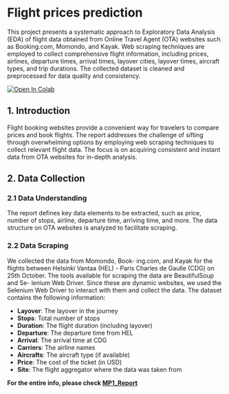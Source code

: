 # Flight prices prediction
This project presents a systematic approach to Exploratory Data Analysis (EDA) of flight data obtained from Online Travel Agent (OTA) websites such as Booking.com, Momondo, and Kayak. Web scraping techniques are employed to collect comprehensive flight information, including prices, airlines, departure times, arrival times, layover cities, layover times, aircraft types, and trip durations. The collected dataset is cleaned and preprocessed for data quality and consistency.

<a target="_blank" href="https://colab.research.google.com/github/vinaysanga/Flight-Prices-Prediction/blob/master/MP1_Notebook.ipynb">
  <img src="https://colab.research.google.com/assets/colab-badge.svg" alt="Open In Colab"/>
</a>

## 1. Introduction

Flight booking websites provide a convenient way for travelers to compare prices and book flights. The report addresses the challenge of sifting through overwhelming options by employing web scraping techniques to collect relevant flight data. The focus is on acquiring consistent and instant data from OTA websites for in-depth analysis.

## 2. Data Collection

### 2.1 Data Understanding

The report defines key data elements to be extracted, such as price, number of stops, airline, departure time, arriving time, and more. The data structure on OTA websites is analyzed to facilitate scraping.

### 2.2 Data Scraping

We collected the data from Momondo, Book- ing.com, and Kayak for the flights between Helsinki Vantaa (HEL) - Paris Charles de Gaulle (CDG) on 25th October. The tools available for scraping the data are BeautifulSoup and Se- lenium Web Driver. Since these are dynamic websites, we used the Selenium Web Driver to interact with them and collect the data. The dataset contains the following information:

- **Layover**: The layover in the journey
- **Stops**: Total number of stops
- **Duration**: The flight duration (including layover)
- **Departure**: The departure time from HEL
- **Arrival**: The arrival time at CDG
- **Carriers**: The airline names
- **Aircrafts**: The aircraft type (if available)
- **Price**: The cost of the ticket (in USD)
- **Site**: The flight aggregator where the data was taken from

**For the entire info, please check [MP1_Report](https://github.com/vinaysanga/Flight-Prices-Prediction/blob/master/MP1_Report.pdf)**
